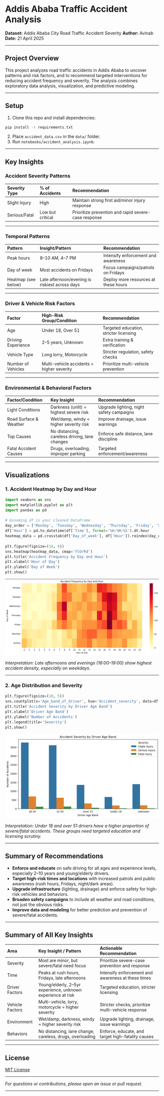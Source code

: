 # Addis Ababa Traffic Accident Analysis

**Dataset:** Addis Ababa City Road Traffic Accident Severity
**Author:** Avinab
**Date:** 21 April 2025

---

## Project Overview

This project analyzes road traffic accidents in Addis Ababa to uncover patterns and risk factors, and to recommend targeted interventions for reducing accident frequency and severity.
The analysis combines exploratory data analysis, visualization, and predictive modeling.

---

## Setup

1. Clone this repo and install dependencies:

```bash
pip install -r requirements.txt
```

2. Place `accident_data.csv` in the `data/` folder.
3. Run `notebooks/accident_analysis.ipynb`.

---

## Key Insights

### Accident Severity Patterns

| Severity Type | % of Accidents | Recommendation |
| :-- | :-- | :-- |
| Slight Injury | High | Maintain strong first aid/minor injury response |
| Serious/Fatal | Low but critical | Prioritize prevention and rapid severe-case response |

---

### Temporal Patterns

| Pattern | Insight/Pattern | Recommendation |
| :-- | :-- | :-- |
| Peak hours | 8–10 AM, 4–7 PM | Intensify enforcement and awareness |
| Day of week | Most accidents on Fridays | Focus campaigns/patrols on Fridays |
| Heatmap (see below) | Late afternoon/evening is riskiest across days | Deploy more resources at these hours |

---

### Driver \& Vehicle Risk Factors

| Factor | High-Risk Group/Condition | Recommendation |
| :-- | :-- | :-- |
| Age | Under 18, Over 51 | Targeted education, stricter licensing |
| Driving Experience | 2–5 years, Unknown | Extra training \& verification |
| Vehicle Type | Long lorry, Motorcycle | Stricter regulation, safety checks |
| Number of Vehicles | Multi-vehicle accidents = higher severity | Prioritize multi-vehicle prevention |

---

### Environmental \& Behavioral Factors

| Factor/Condition | Key Insight | Recommendation |
| :-- | :-- | :-- |
| Light Conditions | Darkness (unlit) = highest severe risk | Upgrade lighting, night safety campaigns |
| Road Surface \& Weather | Wet/damp, windy = higher severity risk | Improve drainage, issue warnings |
| Top Causes | No distancing, careless driving, lane changes | Enforce safe distance, lane discipline |
| Fatal Accident Causes | Drugs, overloading, improper parking | Targeted enforcement/awareness |

---

## Visualizations

### 1. Accident Heatmap by Day and Hour

```python
import seaborn as sns
import matplotlib.pyplot as plt
import pandas as pd

# Assuming df is your cleaned DataFrame
day_order = ['Monday', 'Tuesday', 'Wednesday', 'Thursday', 'Friday', 'Saturday', 'Sunday']
df['Hour'] = pd.to_datetime(df['Time'], format='%H:%M:%S').dt.hour
heatmap_data = pd.crosstab(df['Day_of_week'], df['Hour']).reindex(day_order)

plt.figure(figsize=(14, 6))
sns.heatmap(heatmap_data, cmap='YlOrRd')
plt.title('Accident Frequency by Day and Hour')
plt.xlabel('Hour of Day')
plt.ylabel('Day of Week')
plt.show()
```
![Accident Heatmap by Day and Hour](assets/heat-map.png)

*Interpretation: Late afternoons and evenings (16:00–19:00) show highest accident density, especially on weekdays.*

---

### 2. Age Distribution and Severity

```python
plt.figure(figsize=(10, 5))
sns.countplot(x='Age_band_of_driver', hue='Accident_severity', data=df, order=sorted(df['Age_band_of_driver'].unique()))
plt.title('Accident Severity by Driver Age Band')
plt.xlabel('Driver Age Band')
plt.ylabel('Number of Accidents')
plt.legend(title='Severity')
plt.show()
```
![Age Distribution and Severity](assets/severity_by_ageband.png)

*Interpretation: Under 18 and over 51 drivers have a higher proportion of severe/fatal accidents. These groups need targeted education and licensing scrutiny.*

---

## Summary of Recommendations

- **Enforce and educate** on safe driving for all ages and experience levels, especially 2–10 years and young/elderly drivers.
- **Target high-risk times and locations** with increased patrols and public awareness (rush hours, Fridays, night/dark areas).
- **Upgrade infrastructure** (lighting, drainage) and enforce safety for high-risk vehicles and behaviors.
- **Broaden safety campaigns** to include all weather and road conditions, not just the obvious risks.
- **Improve data and modeling** for better prediction and prevention of severe/fatal accidents.

---

## Summary of All Key Insights

| Area | Key Insight / Pattern | Actionable Recommendation |
| :-- | :-- | :-- |
| Severity | Most are minor, but severe/fatal need focus | Prioritize severe-case prevention and response |
| Time | Peaks at rush hours, Fridays, late afternoons | Intensify enforcement and awareness at these times |
| Driver Factors | Young/elderly, 2–5yr experience, unknown experience at risk | Targeted education, stricter licensing |
| Vehicle Factors | Multi-vehicle, lorry, motorcycle = higher severity | Stricter checks, prioritize multi-vehicle response |
| Environment | Wet/damp, darkness, windy = higher severity risk | Upgrade lighting, drainage, issue warnings |
| Behaviors | No distancing, lane change, careless, drugs, overloading | Enforce, educate, and target high-fatality causes |

---

## License

[MIT License](LICENSE)

---

*For questions or contributions, please open an issue or pull request.*

---